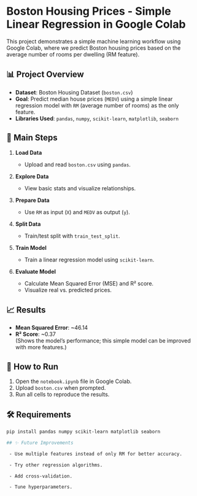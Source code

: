 # Boston Housing Prices - Simple Linear Regression in Google Colab

This project demonstrates a simple machine learning workflow using Google Colab, where we predict Boston housing prices based on the average number of rooms per dwelling (RM feature).

## 📊 Project Overview

- **Dataset**: Boston Housing Dataset (`boston.csv`)
- **Goal**: Predict median house prices (`MEDV`) using a simple linear regression model with `RM` (average number of rooms) as the only feature.
- **Libraries Used**: `pandas`, `numpy`, `scikit-learn`, `matplotlib`, `seaborn`

## 🔬 Main Steps

1. **Load Data**
   - Upload and read `boston.csv` using `pandas`.

2. **Explore Data**
   - View basic stats and visualize relationships.

3. **Prepare Data**
   - Use `RM` as input (`X`) and `MEDV` as output (`y`).

4. **Split Data**
   - Train/test split with `train_test_split`.

5. **Train Model**
   - Train a linear regression model using `scikit-learn`.

6. **Evaluate Model**
   - Calculate Mean Squared Error (MSE) and R² score.
   - Visualize real vs. predicted prices.

## 📈 Results

- **Mean Squared Error**: ~46.14
- **R² Score**: ~0.37  
  (Shows the model’s performance; this simple model can be improved with more features.)

## 📎 How to Run

1. Open the `notebook.ipynb` file in Google Colab.
2. Upload `boston.csv` when prompted.
3. Run all cells to reproduce the results.

## 🛠️ Requirements

```bash
pip install pandas numpy scikit-learn matplotlib seaborn

## ✨ Future Improvements

 - Use multiple features instead of only RM for better accuracy.

 - Try other regression algorithms.

 - Add cross-validation.

 - Tune hyperparameters.
